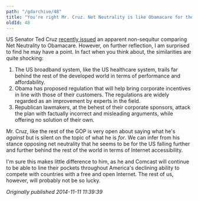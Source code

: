```yaml
---
path: "/gdarchive/48"
title: "You're right Mr. Cruz. Net Neutrality is like Obamacare for the Internet."
oldId: 48
---
```

US Senator Ted Cruz [recently issued](http://www.salon.com/2014/11/10/ted_cruz_attacks_net_neutrality_with_totally_incoherent_obamacare_analogy/) an apparent non-sequitur comparing Net Neutrality to Obamacare. However, on further reflection, I am surprised to find he may have a point. In fact when you think about, the similarities are quite shocking:

1. The US broadband system, like the US healthcare system, trails far behind the rest of the developed world in terms of performance and affordability.  
2. Obama has proposed regulation that will help bring corporate incentives in line with those of their customers. The regulations are widely regarded as an improvement by experts in the field.
3. Republican lawmakers, at the behest of their corporate sponsors, attack the plan with factually incorrect and misleading arguments, while offering no solution of their own.

Mr. Cruz, like the rest of the GOP is very open about saying what he's *against* but is silent on the topic of what he is *for*. We can infer from his stance opposing net neutrality that he seems to be for the US falling further and further behind the rest of the world in terms of Internet accessibility.

I'm sure this makes little difference to him, as he and Comcast will continue to be able to line their pockets throughout America's declining ability to compete with countries with a free and open Internet. The rest of us, however, will probably not be so lucky.

*Originally published 2014-11-11 11:39:39*